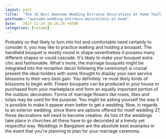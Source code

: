```yaml
---
layout: post
title:  "The 16 Best Awesome Wedding Entrance Decorations At Home YouTube Video"
postname: "awesome-wedding-entrance-decorations-at-home"
date:   2017-11-24 10:10:26 +0700
categories: [resume]
---
```

Probably so that likely to turn into hot and comfortable need certainly to consider it, you may like to practice walking and holding a bouquet. The handheld bouquet is mostly round in shape nevertheless it possess many different shapes or could cascade. It's likely to make your bouquet extra chic and fashionable. What's more, the marriage bouquets might be integrated into the reception decor following the ceremonyit is crucial present the ideal holders with some thought to display your own service blossoms to their very best gain. You definitely 're most likely kinds of blossoms to begin with. Flower bouquets can be produced in your house or purchased from your marketplace and form an equally important portion of the outdoor decoration. Forms of marriage flowers like roses, lilies and tulips may be used for the purpose. You might be asking yourself the way it is possible to make it appear even better to get a wedding. Now, in regards to an exterior wedding, since there are options offered for motif wedding 27, these decorations will need to become creative. As lots of the weddings take place in churches all these have to go decorated at a trendy yet respectful way. Weddings in Bangalore are the absolute best examples in the event that you're planning to plan for your marriage ceremony.
